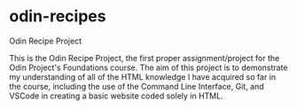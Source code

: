 # odin-recipes
Odin Recipe Project

This is the Odin Recipe Project, the first proper assignment/project for the Odin Project's Foundations course. The aim of this project is to demonstrate my understanding of all of the HTML knowledge I have acquired so far in the course, including the use of the Command Line Interface, Git, and VSCode in creating a basic website coded solely in HTML.